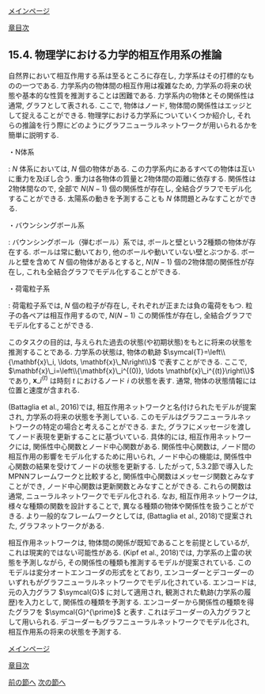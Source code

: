 [メインページ](../../index.markdown)

[章目次](./chap15.md)
## 15.4. 物理学における力学的相互作用系の推論

自然界において相互作用する系は至るところに存在し, 力学系はその打標的なものの一つである. 力学系内の物体間の相互作用は複雑なため, 力学系の将来の状態や基本的な性質を推測することは困難である. 力学系内の物体とその関係性は通常, グラフとして表される. ここで, 物体はノード, 物体間の関係性はエッジとして捉えることができる. 物理学における力学系についていくつか紹介し, それらの推論を行う際にどのようにグラフニューラルネットワークが用いられるかを簡単に説明する.

・N体系

:    $N$ 体系においては,  $N$ 個の物体がある. この力学系内にあるすべての物体は互いに重力を及ぼし合う. 重力は各物体の質量と2物体間の距離に依存する. 関係性は2物体間なので, 全部で $N(N-1)$ 個の関係性が存在し, 全結合グラフでモデル化することができる. 太陽系の動きを予測することも $N$ 体問題とみなすことができる.

・バウンシングボール系

:   バウンシングボール（弾むボール）系では, ボールと壁という2種類の物体が存在する. ボールは常に動いており, 他のボールや動いていない壁とぶつかる. ボールと壁を含めて $N$ 個の物体があるとすると,  $N(N-1)$ 個の2物体間の関係性が存在し, これも全結合グラフでモデル化することができる.

・荷電粒子系

:   荷電粒子系では,  $N$ 個の粒子が存在し, それぞれが正または負の電荷をもつ. 粒子の各ペアは相互作用するので,  $N(N-1)$ この関係性が存在し, 全結合グラフでモデル化することができる.

このタスクの目的は, 与えられた過去の状態(や初期状態)をもとに将来の状態を推測することである. 力学系の状態は, 物体の軌跡 $\symcal{T}=\left\\{\mathbf{x}\_i, \ldots, \mathbf{x}\_N\right\\}$ で表すことができる. ここで,  $\mathbf{x}\_i=\left\\{\mathbf{x}\_i^{(0)}, \ldots \mathbf{x}\_i^{(t)}\right\\}$ であり,  $\mathbf{x}\_i^{(t)}$ は時刻 $t$ におけるノード $i$ の状態を表す. 通常, 物体の状態情報には位置と速度が含まれる.

(Battaglia et al., 2016)では, 相互作用ネットワークと名付けられたモデルが提案され, 力学系の将来の状態を予測している. このモデルはグラフニューラルネットワークの特定の場合と考えることができる. また, グラフにメッセージを渡してノード表現を更新することに基づいている. 具体的には, 相互作用ネットワークには, 関係性中心関数とノード中心関数がある. 関係性中心関数は, ノード間の相互作用の影響をモデル化するために用いられ, ノード中心の機能は, 関係性中心関数の結果を受けてノードの状態を更新する. したがって, 5.3.2節で導入したMPNNフレームワークと比較すると, 関係性中心関数はメッセージ関数とみなすことができ, ノード中心関数は更新関数とみなすことができる. これらの関数は通常, ニューラルネットワークでモデル化される. なお, 相互作用ネットワークは, 様々な種類の関数を設計することで, 異なる種類の物体や関係性を扱うことができる. より一般的なフレームワークとしては, (Battaglia et al., 2018)で提案された, グラフネットワークがある.

相互作用ネットワークは, 物体間の関係が既知であることを前提としているが, これは現実的ではない可能性がある. (Kipf et al., 2018)では, 力学系の上雷の状態を予測しながら, その関係性の種類も推測するモデルが提案されている. このモデルは変分オートエンコーダの形式をとており, エンコーダーとデコーダーのいずれもがグラフニューラルネットワークでモデル化されている. エンコードは, 元の入力グラフ $\symcal{G}$ に対して適用され, 観測された軌跡(力学系の履歴)を入力として, 関係性の種類を予測する. エンコーダーから関係性の種類を得たグラフを $\symcal{G}^{\prime}$ と表す. これはデコーダーの入力グラフとして用いられる. デコーダーもグラフニューラルネットワークでモデル化され, 相互作用系の将来の状態を予測する.


[メインページ](../../index.markdown)

[章目次](./chap15.md)

[前の節へ](./subsection_03.md) [次の節へ](./subsection_05.md)


